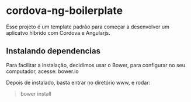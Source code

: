 # cordova-ng-boilerplate
Esse projeto é um template padrão para começar a desenvolver um aplicatvo híbrido com Cordova e Angularjs.

####

## Instalando dependencias
Para facilitar a instalação, decidimos usar o Bower, para configurar no seu computador, acesse: bower.io

Depois de instalado, basta entrar no diretório www, e rodar:
> bower install
